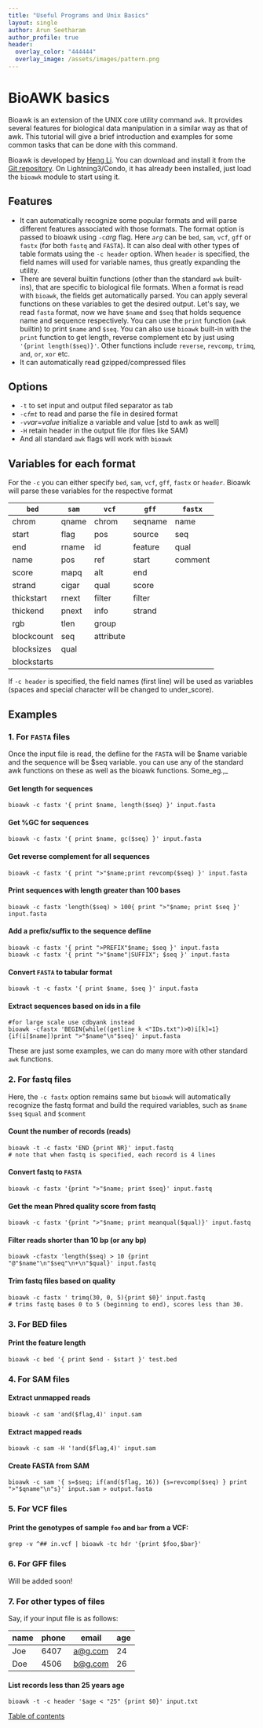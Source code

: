 ```yaml
---
title: "Useful Programs and Unix Basics"
layout: single
author: Arun Seetharam
author_profile: true
header:
  overlay_color: "444444"
  overlay_image: /assets/images/pattern.png
---
```


# BioAWK basics
Bioawk is an extension of the UNIX core utility command `awk`. It provides several features for biological data manipulation in a similar way as that of awk. This tutorial will give a brief introduction and examples for some common tasks that can be done with this command.

Bioawk is developed by [Heng Li](http://lh3lh3.users.sourceforge.net). You can download and install it from the [Git repository](https://github.com/lh3). On Lightning3/Condo, it has already been installed, just load the `bioawk` module to start using it.

##  Features  ##

  - It can automatically recognize some popular formats and will parse different features associated with those formats. The format option is passed to bioawk using `-c`_arg_ flag. Here _`arg`_ can be `bed`, `sam`, `vcf`, `gff` or `fastx` (for both `fastq` and `FASTA`). It can also deal with other types of table formats using the `-c header` option. When `header` is specified, the field names will used for variable names, thus greatly expanding the utility.
  - There are several builtin functions (other than the standard `awk` built-ins), that are specific to biological file formats. When a format is read with `bioawk`, the fields get automatically parsed. You can apply several functions on these variables to get the desired output. Let's say, we read `fasta` format, now we have `$name` and `$seq`  that holds sequence name and sequence respectively. You can use the `print` function (`awk` builtin) to print `$name` and `$seq`. You can also use `bioawk` built-in with the `print` function to get length, reverse complement etc by just using `'{print length($seq)}'`. Other functions include `reverse`, `revcomp`, `trimq`, `and`, `or`, `xor` etc.
  - It can automatically read gzipped/compressed files

##  Options  ##

  * `-t` to set input and output filed separator as tab
  * `-c`_`fmt`_ to read and parse the file in desired format
  * `-v`_var_=_value_ initialize a variable and value [std to awk as well]
  * `-H` retain header in the output file (for files like SAM)
  * And all standard `awk` flags will work with `bioawk`

##  Variables for each format  ##

For the `-c` you can either specify `bed`, `sam`, `vcf`, `gff`,  `fastx` or `header`. Bioawk will parse these variables for the respective format


|`bed` |`sam` |`vcf` |`gff` |`fastx` |
| --- | --- | --- | --- | --- |
| chrom | qname | chrom | seqname | name |
| start | flag | pos | source | seq |
| end | rname | id | feature | qual |
| name | pos | ref | start | comment |
| score | mapq | alt | end | |
| strand | cigar | qual | score | |
| thickstart | rnext | filter | filter | |
| thickend | pnext | info | strand | |
| rgb | tlen | group | | |
| blockcount | seq | attribute | | |
| blocksizes | qual | | | |
| blockstarts | | | | |

If `-c header` is specified, the field names (first line) will be used as variables (spaces and special character will be changed to under_score).


##  Examples  ##

###  1. For `FASTA` files  ###
Once the input file is read, the defline for the `FASTA` will be $name variable and the sequence will be $seq variable. you can use any of the standard awk functions on these as well as the bioawk functions. Some_eg.,_

#### Get length for sequences ####
```
bioawk -c fastx '{ print $name, length($seq) }' input.fasta
```
#### Get %GC for sequences ####
```
bioawk -c fastx '{ print $name, gc($seq) }' input.fasta
```
#### Get reverse complement for all sequences ####
```
bioawk -c fastx '{ print ">"$name;print revcomp($seq) }' input.fasta
```
#### Print sequences with length greater than 100 bases ####  
```
bioawk -c fastx 'length($seq) > 100{ print ">"$name; print $seq }'  input.fasta
```
#### Add a prefix/suffix to the sequence defline ####
```
bioawk -c fastx '{ print ">PREFIX"$name; $seq }' input.fasta
bioawk -c fastx '{ print ">"$name"|SUFFIX"; $seq }' input.fasta
```
#### Convert `FASTA` to tabular format ####
```
bioawk -t -c fastx '{ print $name, $seq }' input.fasta
```
####  Extract sequences based on ids in a file  ####
```
#for large scale use cdbyank instead
bioawk -cfastx 'BEGIN{while((getline k <"IDs.txt")>0)i[k]=1}{if(i[$name])print ">"$name"\n"$seq}' input.fasta
```
These are just some examples, we can do many more with other standard `awk` functions.

###  2. For fastq files  ###

Here, the `-c fastx` option remains same but `bioawk` will automatically recognize the fastq format and build the required variables, such as `$name`  `$seq`  `$qual` and `$comment`

#### Count the number of records (reads) ####
```
bioawk -t -c fastx 'END {print NR}' input.fastq
# note that when fastq is specified, each record is 4 lines
```
#### Convert fastq to `FASTA` ####
```
bioawk -c fastx '{print ">"$name; print $seq}' input.fastq
```
#### Get the mean Phred quality score from fastq ####
```
bioawk -c fastx '{print ">"$name; print meanqual($qual)}' input.fastq
```

#### Filter reads shorter than 10 bp (or any bp) ####
```
bioawk -cfastx 'length($seq) > 10 {print "@"$name"\n"$seq"\n+\n"$qual}' input.fastq
```
#### Trim fastq files based on quality ####
```
bioawk -c fastx ' trimq(30, 0, 5){print $0}' input.fastq
# trims fastq bases 0 to 5 (beginning to end), scores less than 30.
```



###  3. For BED files  ###

#### Print the feature length ####
```
bioawk -c bed '{ print $end - $start }' test.bed
```

###  4. For SAM files  ###

#### Extract unmapped reads ####
```
bioawk -c sam 'and($flag,4)' input.sam
```

#### Extract mapped reads ####
```
bioawk -c sam -H '!and($flag,4)' input.sam
```

#### Create FASTA from SAM ####
```
bioawk -c sam '{ s=$seq; if(and($flag, 16)) {s=revcomp($seq) } print ">"$qname"\n"s}' input.sam > output.fasta
```

###  5. For VCF files  ###
####  Print the genotypes of sample `foo` and `bar` from a VCF: ####
```
grep -v ^## in.vcf | bioawk -tc hdr '{print $foo,$bar}'
```
###  6. For GFF files  ###

Will be added soon!

###  7. For other types of files  ###

Say, if your input file is as follows:

| name | phone | email | age |
| --- | --- | --- | --- |
| Joe | 6407 | a@g.com | 24 |
| Doe | 4506 | b@g.com | 26 |

#### List records less than 25 years age ####
```
bioawk -t -c header '$age < "25" {print $0}' input.txt
```

[Table of contents](https://isugenomics.github.io/bioinformatics-workbook/)
